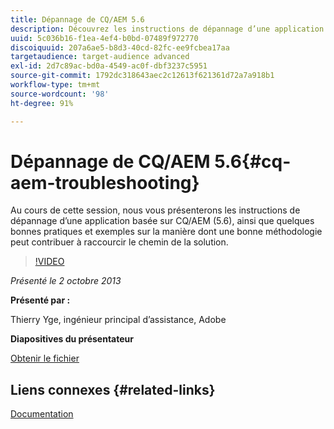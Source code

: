 ```yaml
---
title: Dépannage de CQ/AEM 5.6
description: Découvrez les instructions de dépannage d’une application basée sur CQ/AEM (5.6), ainsi que quelques bonnes pratiques et exemples sur la manière dont une bonne méthodologie peut contribuer à raccourcir le chemin de la solution.
uuid: 5c036b16-f1ea-4ef4-b0bd-07489f972770
discoiquuid: 207a6ae5-b8d3-40cd-82fc-ee9fcbea17aa
targetaudience: target-audience advanced
exl-id: 2d7c89ac-bd0a-4549-ac0f-dbf3237c5951
source-git-commit: 1792dc318643aec2c12613f621361d72a7a918b1
workflow-type: tm+mt
source-wordcount: '98'
ht-degree: 91%

---
```


# Dépannage de CQ/AEM 5.6{#cq-aem-troubleshooting}

Au cours de cette session, nous vous présenterons les instructions de dépannage d’une application basée sur CQ/AEM (5.6), ainsi que quelques bonnes pratiques et exemples sur la manière dont une bonne méthodologie peut contribuer à raccourcir le chemin de la solution.

>[!VIDEO](https://video.tv.adobe.com/v/19571/?quality=9)

*Présenté le 2 octobre 2013*

**Présenté par :**

Thierry Yge, ingénieur principal d’assistance, Adobe

**Diapositives du présentateur**

[Obtenir le fichier](assets/gems-cq-troubleshoot-ppt-2.pdf)

## Liens connexes {#related-links}

[Documentation](https://docs.adobe.com/docs/en/cq/current/howto/troubleshoot.html)
